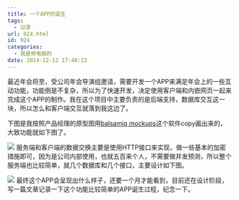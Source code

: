 ```yaml
---
title: 一个APP的诞生
tags:
  - 记录
url: 924.html
id: 924
categories:
  - 我是修电脑的
date: 2014-12-12 17:40:13
---
```


最近年会将至，受公司年会导演组邀请，需要开发一个APP来满足年会上的一些互动功能，功能倒是不复杂，所以为了快速开发，决定使用客户端和内嵌网页一起来完成这个APP的制作。我在这个项目中主要负责的是后端支持，数据库交互这一块，所以怎么和客户端交互就落到我这边了。

下图是我按照产品经理的原型图用[balsamiq mockups](http://balsamiq.com/)这个软件copy画出来的，大致功能就如下图了。 

![](http://qiniu.102no.com/%E5%B9%B4%E4%BC%9Aniahui-App.png) 服务端和客户端的数据交换主要是使用HTTP接口来实现，做一些基本的加密措施即可，因为是公司内部使用，也就五百来个人，不需要做并发预测，所以整个服务端也比较简单，就几个数据库和几个接口，主要设计如下图。 

![](http://qiniu.102no.com/%E5%B9%B4%E4%BC%9A%E5%B9%B4%E4%BC%9AAPP%E8%AE%BE%E8%AE%A1.png) 最终这个APP会呈现出什么样子，还要一个月才能看到，目前还在设计阶段，写一篇文章记录一下这个功能比较简单的APP诞生过程，纪念一下。
